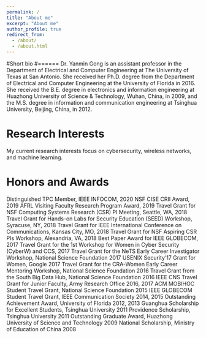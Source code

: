 ```yaml
---
permalink: /
title: "About me"
excerpt: "About me"
author_profile: true
redirect_from: 
  - /about/
  - /about.html
---
```


#Short bio
#======
Dr. Yanmin Gong is an assistant professor in the Department of Electrical and Computer Engineering at The University of Texas at San Antonio. She received her Ph.D. degree from the Department of Electrical and Computer Engineering at the University of Florida in 2016. She received the B.E. degree in electronics and information engineering at Huazhong University of Science & Technology, Wuhan, China, in 2009, and the M.S. degree in information and communication engineering at Tsinghua University, Beijing, China, in 2012.

Research Interests
======
My current research interests focus on cybersecurity, wireless networks, and machine learning.

Honors and Awards
======
Distinguished TPC Member, IEEE INFOCOM, 2020
NSF CISE CRII Award, 2019
AFRL Visiting Faculty Research Program Award, 2019
Travel Grant for NSF Computing Systems Research (CSR) PI Meeting, Seattle, WA, 2018
Travel Grant for Hands-on Labs for Security Education (SEED) Workshop, Syracuse, NY, 2018
Travel Grant for IEEE International Conference on Communications, Kansas City, MO, 2018
Travel Grant for NSF Aspiring CSR PIs Workshop, Alexandria, VA, 2018
Best Paper Award for IEEE GLOBECOM, 2017
Travel Grant for the 1st Workshop for Women in Cyber Security (CyberW) and CCS, 2017
Travel Grant for the NeTS Early Career Investigator Workshop, National Science Foundation 2017
USENIX Security’17 Grant for Women, Google 2017
Travel Grant for the CRA-Women Early Career Mentoring Workshop, National Science Foundation 2016
Travel Grant from the South Big Data Hub, National Science Foundation 2016
IEEE CNS Travel Grant for Junior Faculty, Army Research Office 2016, 2017
ACM MOBIHOC Student Travel Grant, National Science Foundation 2015
IEEE GLOBECOM Student Travel Grant, IEEE Communication Society 2014, 2015
Outstanding Achievement Award, University of Florida 2012, 2013
Guanghua Scholarship for Excellent Students, Tsinghua University 2011
Providence Scholarship, Tsinghua University 2011
Outstanding Graduate Award, Huazhong University of Science and Technology 2009
National Scholarship, Ministry of Education of China 2008
